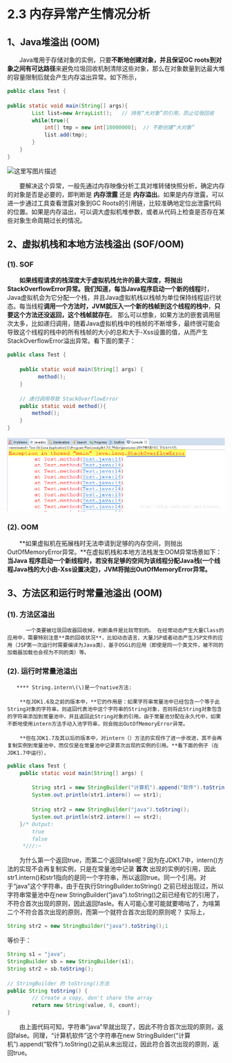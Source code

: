 # 2.3 内存异常产生情况分析

## 1、Java堆溢出 \(OOM\)

　　Java堆用于存储对象的实例，只要**不断地创建对象，并且保证GC roots到对象之间有可达路径**来避免垃圾回收机制清除这些对象，那么在对象数量到达最大堆的容量限制后就会产生内存溢出异常。如下所示，

```java
public class Test {

public static void main(String[] args){
        List list=new ArrayList();   // 持有“大对象”的引用，防止垃圾回收
        while(true){
            int[] tmp = new int[10000000];  // 不断创建“大对象”
            list.add(tmp);
        }
    }
}
```

![&#x8FD9;&#x91CC;&#x5199;&#x56FE;&#x7247;&#x63CF;&#x8FF0;](https://img-blog.csdn.net/20170515152050847?watermark/2/text/aHR0cDovL2Jsb2cuY3Nkbi5uZXQvanVzdGxvdmV5b3Vf/font/5a6L5L2T/fontsize/400/fill/I0JBQkFCMA==/dissolve/70/gravity/SouthEast)

　　要解决这个异常，一般先通过内存映像分析工具对堆转储快照分析，确定内存的对象是否是必要的，即判断是 **内存泄露** 还是 **内存溢出**。如果是内存泄露，可以进一步通过工具查看泄露对象到GC Roots的引用链，比较准确地定位出泄露代码的位置。如果是内存溢出，可以调大虚拟机堆参数，或者从代码上检查是否存在某些对象生命周期过长的情况。

## 2、虚拟机栈和本地方法栈溢出 \(SOF/OOM\)

### **\(1\). SOF**

　　**如果线程请求的栈深度大于虚拟机栈允许的最大深度，将抛出StackOverflowError异常。**我们知道，每当Java程序**启动一个新的线程**时，Java虚拟机会为它分配一个栈，并且Java虚拟机栈以栈帧为单位保持线程运行状态。每当线程**调用一个方法时，JVM就压入一个新的栈帧到这个线程的栈中**，**只要这个方法还没返回，这个栈帧就存在**。 那么可以想象，如果方法的嵌套调用层次太多，比如递归调用，随着Java虚拟机栈中的栈帧的不断增多，最终很可能会导致这个线程的栈中的所有栈帧的大小的总和大于-Xss设置的值，从而产生StackOverflowError溢出异常。看下面的栗子：

```java
public class Test {

    public static void main(String[] args) {
          method();
    }

    // 递归调用导致 StackOverflowError
    public static void method(){
        method();
    }
}
```

![](../../.gitbook/assets/image%20%28194%29.png)

### **\(2\). OOM**

　　**如果虚拟机在拓展栈时无法申请到足够的内存空间，则抛出OutOfMemoryError异常。**在虚拟机栈和本地方法栈发生OOM异常场景如下：**当Java 程序启动一个新线程时，若没有足够的空间为该线程分配Java栈\(一个线程Java栈的大小由-Xss设置决定\)，JVM将抛出OutOfMemoryError异常。**

## 3、方法区和运行时常量池溢出 \(OOM\)

### \(1\). **方法区溢出**

          一个类要被垃圾回收器回收掉，判断条件是比较苛刻的。 在经常动态产生大量Class的应用中，需要特别注意**类的回收状况**，比如动态语言、大量JSP或者动态产生JSP文件的应用（JSP第一次运行时需要编译为Java类）、基于OSGi的应用（即使是同一个类文件，被不同的加载器加载也会视为不同的类）等。

### **\(2\). 运行时常量池溢出**

       **** String.intern\(\)是一个native方法: 

        **在JDK1.6及之前的版本中，**它的作用是：如果字符串常量池中已经包含一个等于此String对象的字符串，则返回代表池中这个字符串的String对象，否则将此String对象包含的字符串添加到常量池中，并且返回此String对象的引用。由于常量池分配在永久代中，如果不断地使用intern方法手动入池字符串，则会抛出OutOfMemoryError异常。

        **但在JDK1.7及其以后的版本中，对intern（）方法的实现作了进一步改进，其不会再复制实例到常量池中，而仅仅是在常量池中记录首次出现的实例的引用。**看下面的例子（在JDK1.7中运行），

```java
public class Test {  
    public static void main(String[] args) {  

        String str1 = new StringBuilder("计算机").append("软件").toString();
        System.out.println(str1.intern() == str1);

        String str2 = new StringBuilder("java").toString();
        System.out.println(str2.intern() == str2);
    }/* Output: 
        true
        false
     *///:~  
```

　　为什么第一个返回true，而第二个返回false呢？因为在JDK1.7中，intern\(\)方法的实现不会再复制实例，只是在常量池中记录 **首次** 出现的实例的引用，因此str1.intern\(\)和str1指向的是同一个字符串，所以返回true。同一个引用。对于“java”这个字符串，由于在执行StringBuilder.toString\(\) 之前已经出现过，所以字符串常量池中在new StringBuilder\(“java”\).toString\(\)之前已经有它的引用了，不符合首次出现的原则，因此返回fasle。有人可能心里可能就要嘀咕了，为啥第二个不符合首次出现的原则，而第一个就符合首次出现的原则呢？ 实际上，

```java
String str2 = new StringBuilder("java").toString();1
```

等价于：

```java
String s1 = "java";
StringBuilder sb = new StringBuilder(s1);
String str2 = sb.toString();

// StringBuilder 的 toString()方法
public String toString() {
        // Create a copy, don't share the array
        return new String(value, 0, count);
}
```

　　由上面代码可知，字符串”java”早就出现了，因此不符合首次出现的原则，返回false。同理，“计算机软件”这个字符串在new StringBuilder\(“计算机”\).append\(“软件”\).toString\(\)之前从未出现过，因此符合首次出现的原则，返回true。

　　


